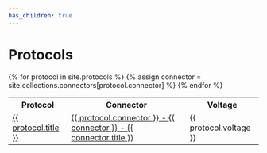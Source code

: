 ```yaml
---
has_children: true
---
```

# Protocols

<table>
    <tr>
        <th>Protocol</th>
        <th>Connector</th>
        <th>Voltage</th>
    </tr>
    {% for protocol in site.protocols %}
    <tr>
        <td><a href="{{ protocol.url }}">{{ protocol.title }}</a></td>
        {% assign connector = site.collections.connectors[protocol.connector] %}
        <td><a href="{{ connector.url }}">{{ protocol.connector }} - {{ connector }} - {{ connector.title }}</a></td>
        <td>{{ protocol.voltage }}</td>
    </tr>
    {% endfor %}
</table>
